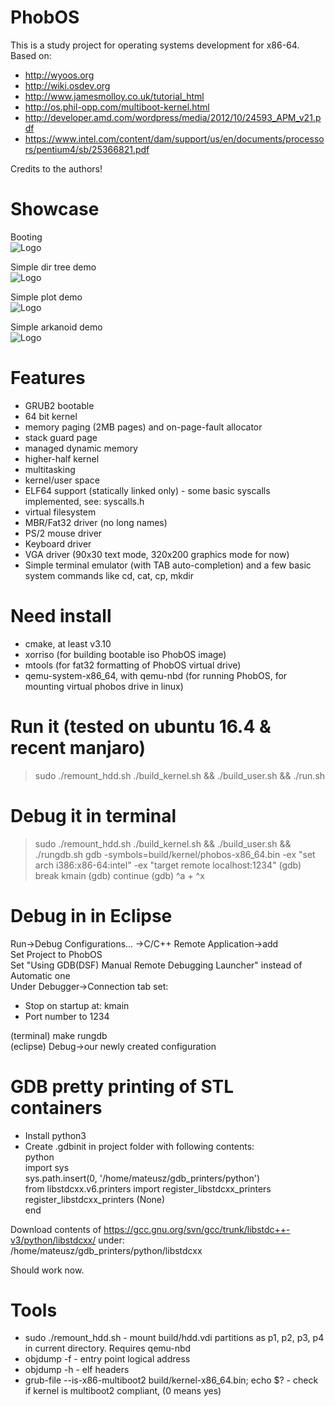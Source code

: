 # PhobOS
This is a study project for operating systems development for x86-64.
Based on:  
 + http://wyoos.org  
 + http://wiki.osdev.org
 + http://www.jamesmolloy.co.uk/tutorial_html  
 + http://os.phil-opp.com/multiboot-kernel.html  
 + http://developer.amd.com/wordpress/media/2012/10/24593_APM_v21.pdf
 + https://www.intel.com/content/dam/support/us/en/documents/processors/pentium4/sb/25366821.pdf  
 
Credits to the authors!  
  
# Showcase
Booting  
![Logo](https://github.com/mateuszmidor/OsDev/blob/master/media/boot.gif)
  
Simple dir tree demo  
![Logo](https://github.com/mateuszmidor/OsDev/blob/master/media/tree.gif)
  
Simple plot demo  
![Logo](https://github.com/mateuszmidor/OsDev/blob/master/media/plot.gif)
  
Simple arkanoid demo  
![Logo](https://github.com/mateuszmidor/OsDev/blob/master/media/arkanoid.gif)
  
# Features
 + GRUB2 bootable
 + 64 bit kernel
 + memory paging (2MB pages) and on-page-fault allocator
 + stack guard page
 + managed dynamic memory
 + higher-half kernel
 + multitasking
 + kernel/user space
 + ELF64 support (statically linked only) - some basic syscalls implemented, see: syscalls.h
 + virtual filesystem 
 + MBR/Fat32 driver (no long names)
 + PS/2 mouse driver
 + Keyboard driver
 + VGA driver (90x30 text mode, 320x200 graphics mode for now)
 + Simple terminal emulator (with TAB auto-completion) and a few basic system commands like cd, cat, cp, mkdir
 
# Need install
 + cmake, at least v3.10
 + xorriso (for building bootable iso PhobOS image)
 + mtools (for fat32 formatting of PhobOS virtual drive)
 + qemu-system-x86_64, with qemu-nbd (for running PhobOS, for mounting virtual phobos drive in linux)

# Run it (tested on ubuntu 16.4 & recent manjaro)
> sudo ./remount_hdd.sh
> ./build_kernel.sh && ./build_user.sh && ./run.sh

# Debug it in terminal
> sudo ./remount_hdd.sh
> ./build_kernel.sh && ./build_user.sh && ./rungdb.sh
> gdb -symbols=build/kernel/phobos-x86_64.bin -ex "set arch i386:x86-64:intel" -ex "target remote localhost:1234"
(gdb) break kmain
(gdb) continue
(gdb) ^a + ^x

# Debug in in Eclipse
Run->Debug Configurations... ->C/C++ Remote Application->add  
Set Project to PhobOS  
Set "Using GDB(DSF) Manual Remote Debugging Launcher" instead of Automatic one  
Under Debugger->Connection tab set:
 + Stop on startup at: kmain  
 + Port number to 1234  
 
(terminal) make rungdb  
(eclipse) Debug->our newly created configuration  

# GDB pretty printing of STL containers
 + Install python3
 + Create .gdbinit in project folder with following contents:  
python  
import sys  
sys.path.insert(0, '/home/mateusz/gdb_printers/python')  
from libstdcxx.v6.printers import register_libstdcxx_printers  
register_libstdcxx_printers (None)  
end  

Download contents of https://gcc.gnu.org/svn/gcc/trunk/libstdc++-v3/python/libstdcxx/ under:  
/home/mateusz/gdb_printers/python/libstdcxx  

Should work now.

# Tools
 + sudo ./remount_hdd.sh - mount build/hdd.vdi partitions as p1, p2, p3, p4 in current directory. Requires qemu-nbd
 + objdump -f - entry point logical address
 + objdump -h - elf headers
 + grub-file --is-x86-multiboot2 build/kernel-x86_64.bin; echo $? - check if kernel is multiboot2 compliant, (0 means yes)
